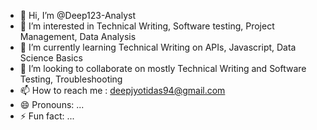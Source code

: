 - 👋 Hi, I’m @Deep123-Analyst
- 👀 I’m interested in Technical Writing, Software testing, Project Management, Data Analysis
- 🌱 I’m currently learning Technical Writing on APIs, Javascript, Data Science Basics
- 💞️ I’m looking to collaborate on mostly Technical Writing and Software Testing, Troubleshooting
- 📫 How to reach me : deepjyotidas94@gmail.com
- 😄 Pronouns: ...
- ⚡ Fun fact: ...

<!---
Deep123-Analyst/Deep123-Analyst is a ✨ special ✨ repository because its `README.md` (this file) appears on your GitHub profile.
You can click the Preview link to take a look at your changes.
--->
